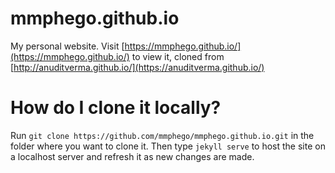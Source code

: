 mmphego.github.io
=================

My personal website. Visit [https://mmphego.github.io/](https://mmphego.github.io/) to view it, cloned from [http://anuditverma.github.io/](https://anuditverma.github.io/)

# How do I clone it locally?

Run `git clone https://github.com/mmphego/mmphego.github.io.git` in the folder where you want to clone it. Then type `jekyll serve` to host the site on a localhost server and refresh it as new changes are made.

